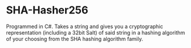 # SHA-Hasher256
Programmed in C#. Takes a string and gives you a cryptographic representation (including a 32bit Salt) of said string in a hashing algorithm of your choosing from the SHA hashing algorithm family.
